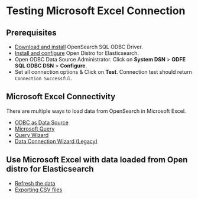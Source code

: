 # Testing Microsoft Excel Connection

## Prerequisites
* [Download and install](../../README.md) OpenSearch SQL ODBC Driver.
* [Install and configure](https://opendistro.github.io/for-elasticsearch-docs/docs/install/) Open Distro for Elasticsearch.
* Open ODBC Data Source Administrator. Click on **System DSN** > **ODFE SQL ODBC DSN** > **Configure**.
* Set all connection options & Click on **Test**. Connection test should return `Connection Successful`.

## Microsoft Excel Connectivity

There are multiple ways to load data from OpenSearch in Microsoft Excel.
* [ODBC as Data Source](odbc_data_source_connection.md)
* [Microsoft Query](microsoft_query_connection.md)
* [Query Wizard](query_wizard_connection.md)
* [Data Connection Wizard (Legacy)](data_connection_wizard.md)

## Use Microsoft Excel with data loaded from Open distro for Elasticsearch

* [Refresh the data](refresh_data.md)
* [Exporting CSV files](exporting_csv_files.md)
